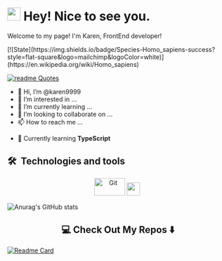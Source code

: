 <h1><img src="https://emojis.slackmojis.com/emojis/images/1531849430/4246/blob-sunglasses.gif?1531849430" width="30"/> Hey! Nice to see you.</h1>


<p>Welcome to my page! I'm Karen, FrontEnd developer!</p>
[![State](https://img.shields.io/badge/Species-Homo_sapiens-success?style=flat-square&logo=mailchimp&logoColor=white)](https://en.wikipedia.org/wiki/Homo_sapiens)

[![readme Quotes](https://quotes-github-readme.vercel.app/api?type=vertical)](https://github.com/piyushsuthar/github-readme-quotes)

- 👋 Hi, I’m @karen9999
- 👀 I’m interested in ...
- 🌱 I’m currently learning ...
- 💞️ I’m looking to collaborate on ...
- 📫 How to reach me ...

* 🔭 Currently learning **TypeScript**


## 🛠  Technologies and tools

<p align="center">
	<img title="Git" alt="Git" src="https://raw.githubusercontent.com/Thomas-George-T/Thomas-George-T/master/assets/git.svg" width="70" height="40" />
	<span><img src="https://cdn.jsdelivr.net/gh/devicons/devicon@latest/icons/typescript/typescript-original.svg" width="30px"></span>&nbsp;

</p>

<!---
karen9999/karen9999 is a ✨ special ✨ repository because its `README.md` (this file) appears on your GitHub profile.
You can click the Preview link to take a look at your changes.
--->

![Anurag's GitHub stats](https://github-readme-stats.vercel.app/api?username=karen9999&count_private=true)


<h2  align="center">💻 Check Out My Repos ⬇️ </h2>




[![Readme Card](https://github-readme-stats.vercel.app/api/pin/?username=karen9999&repo=shopi)](https://github.com/karen9999/shopi)
